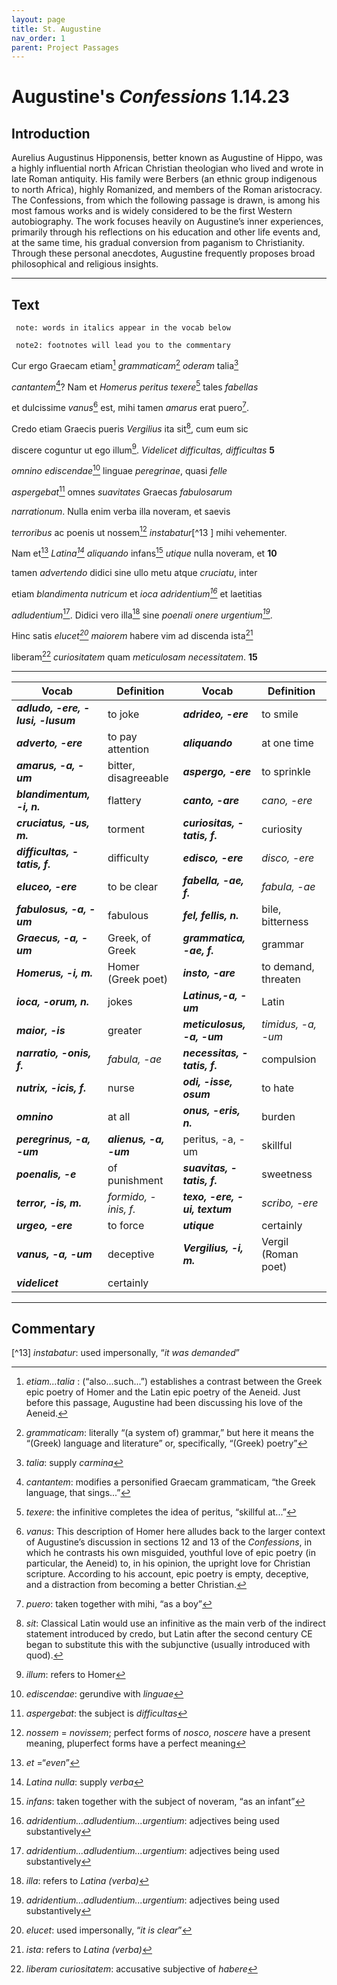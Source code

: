 ```yaml
---
layout: page
title: St. Augustine
nav_order: 1
parent: Project Passages
---
```


# Augustine's *Confessions* 1.14.23

## Introduction

Aurelius Augustinus Hipponensis, better known as Augustine of Hippo, was a highly influential north African Christian theologian who lived and wrote in late Roman antiquity. His family were Berbers (an ethnic group indigenous to north Africa), highly Romanized, and members of the Roman aristocracy.  The Confessions, from which the following passage is drawn, is among his most famous works and is widely considered to be the first Western autobiography. The work focuses heavily on Augustine’s inner experiences, primarily through his reflections on his education and other life events and, at the same time, his gradual conversion from paganism to Christianity.  Through these personal anecdotes, Augustine frequently proposes broad philosophical and religious insights.

-----------

## Text

     note: words in italics appear in the vocab below

     note2: footnotes will lead you to the commentary

Cur ergo Graecam etiam[^1] _grammaticam_[^2] _oderam_ talia[^3]

_cantantem_[^4]? Nam et _Homerus_ _peritus_ _texere_[^5] tales _fabellas_

et dulcissime _vanus_[^6] est, mihi tamen _amarus_ erat puero[^7].

Credo etiam Graecis pueris _Vergilius_ ita sit[^8], cum eum sic

discere coguntur ut ego illum[^9]. _Videlicet difficultas, difficultas_		**5**

_omnino ediscendae_[^10] linguae _peregrinae_, quasi _felle_

_aspergebat_[^11] omnes _suavitates_ Graecas _fabulosarum_

_narrationum_. Nulla enim verba illa noveram, et saevis

_terroribus_ ac poenis ut nossem[^12] _instabatur_[^13 ] mihi vehementer.

Nam et[^14] _Latina[^15] aliquando_ infans[^16] _utique_ nulla noveram, et			**10**

tamen _advertendo_ didici sine ullo metu atque _cruciatu_, inter

etiam _blandimenta nutricum_ et _ioca adridentium[^17]_ et laetitias

_adludentium_[^17]. Didici vero illa[^18] sine _poenali onere urgentium[^17]_.

Hinc satis _elucet[^19] maiorem_ habere vim ad discenda ista[^20]

liberam[^21] _curiositatem_ quam _meticulosam necessitatem_.			**15**

--------



| Vocab | Definition | Vocab | Definition |
| -------- | ------- | -------- | ------- |
| **_adludo, -ere, -lusi, -lusum_**        | to joke         | **_adrideo, -ere_** |     to smile      |
| **_adverto, -ere_**       | to pay attention          | **_aliquando_** |     at one time      |
| **_amarus, -a, -um_**        | bitter, disagreeable          | **_aspergo, -ere_** |     to sprinkle      |
| **_blandimentum, -i, n._**        | flattery          | **_canto, -are_** |     _cano, -ere_      |
| **_cruciatus, -us, m._**        | torment          | **_curiositas, -tatis, f._** |     curiosity      |
| **_difficultas, -tatis, f._**        | difficulty          | **_edisco, -ere_** |     _disco, -ere_      |
| **_eluceo, -ere_**        | to be clear          | **_fabella, -ae, f._** |     _fabula, -ae_      |
| **_fabulosus, -a, -um_**        | fabulous          | **_fel, fellis, n._** |     bile, bitterness      |
| **_Graecus, -a, -um_**       | Greek, of Greek          | **_grammatica, -ae, f._** |     grammar      |
| **_Homerus, -i, m._**       | Homer (Greek poet)          | **_insto, -are_** |     to demand, threaten      |
| **_ioca, -orum, n._**       | jokes          | **_Latinus,-a, -um_** |     Latin      |
| **_maior, -is_**        | greater          | **_meticulosus, -a, -um_** |     _timidus, -a, -um_      |
| **_narratio, -onis, f._**       | _fabula, -ae_          | **_necessitas, -tatis, f._** |     compulsion      |
| **_nutrix, -icis, f._**       | nurse          | **_odi, -isse, osum_** |     to hate      |
| **_omnino_**        | at all          | **_onus, -eris, n._** |     burden      |
| **_peregrinus, -a, -um_**         | **_alienus, -a, -um_**          | peritus, -a, -um |     skillful      |
| **_poenalis, -e_**        |  of punishment          | **_suavitas, -tatis, f._** |     sweetness      |
| **_terror, -is, m._**        | _formido, -inis, f._          | **_texo, -ere, -ui, textum_** |     _scribo, -ere_      |
| **_urgeo, -ere_**        | to force          | **_utique_** |     certainly      |
| **_vanus, -a, -um_**        | deceptive          | **_Vergilius, -i, m._** |     Vergil (Roman poet)      |
| **_videlicet_**        |    certainly       |  |           |


--------------

## Commentary


[^1]: _etiam...talia_ : (“also...such...”) establishes a contrast between the Greek epic poetry of Homer and the Latin epic poetry of the Aeneid. Just before this passage, Augustine had been discussing his love of the Aeneid.

[^2]: _grammaticam_: literally “(a system of) grammar,” but here it means the “(Greek) language and literature” or, specifically, “(Greek) poetry”

[^3]: _talia_: supply _carmina_

[^4]: _cantantem_: modifies a personified Graecam grammaticam, “the Greek language, that sings...” 

[^5]: _texere_: the infinitive completes the idea of peritus, “skillful at...”

[^6]: _vanus_: This description of Homer here alludes back to the larger context of Augustine’s discussion in sections 12 and 13 of the _Confessions_, in which he contrasts his own misguided, youthful love of epic poetry (in particular, the Aeneid) to, in his opinion, the upright love for Christian scripture. According to his account, epic poetry is empty, deceptive, and a distraction from becoming a better Christian.

[^7]: _puero_: taken together with mihi, “as a boy”

[^8]: _sit_: Classical Latin would use an infinitive as the main verb of the indirect statement introduced by credo, but Latin after the second century CE began to substitute this with the subjunctive (usually introduced with quod).

[^9]: _illum_: refers to Homer

[^10]: _ediscendae_: gerundive with _linguae_

[^11]: _aspergebat_: the subject is _difficultas_

[^12]: _nossem_ = _novissem_; perfect forms of _nosco_, _noscere_ have a present meaning, pluperfect forms have a perfect meaning 

[^13] _instabatur_: used impersonally, “_it was demanded_”

[^14]: _et_ =“_even_”

[^15]: _Latina nulla_: supply _verba_

[^16]: _infans_: taken together with the subject of noveram, “as an infant”

[^17]: _adridentium...adludentium...urgentium_: adjectives being used substantively

[^18]: _illa_: refers to _Latina (verba)_

[^19]: _elucet_: used impersonally, “_it is clear_”

[^20]: _ista_: refers to _Latina (verba)_

[^21]: _liberam curiositatem_: accusative subjective of _habere_
